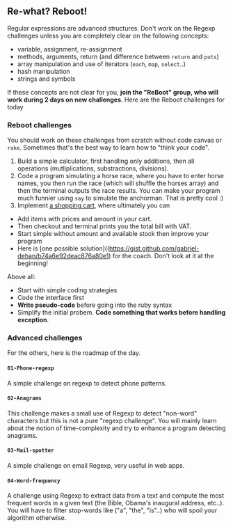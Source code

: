 ## Re-what? Reboot!

Regular expressions are advanced structures. Don't work on the Regexp challenges unless you are completely clear on the following concepts:

- variable, assignment, re-assignment
- methods, arguments, return (and difference between `return` and `puts`)
- array manipulation and use of iterators (`each`, `map`, `select`..)
- hash manipulation
- strings and symbols

If these concepts are not clear for you, **join the "ReBoot" group, who will work during 2 days on new challenges**. Here are the Reboot challenges for today

### Reboot challenges

You should work on these challenges from scratch without code canvas or `rake`. Sometimes that's the best way to learn how to "think your code".

1. Build a simple calculator, first handling only additions, then all operations (mutliplications, substractions, divisions).
1. Code a program simulating a horse race, where you have to enter horse names, you then run the race (which will shuffle the horses array) and then the terminal outputs the race results. You can make your program much funnier using `say` to simulate the anchorman. That is pretty cool :)
1. Implement [a shopping cart](https://gist.github.com/gabriel-dehan/b74a6e92deac876a80e1), where ultimately you can
  - Add items with prices and amount in your cart.
  - Then checkout and terminal prints you the total bill with VAT.
  - Start simple without amount and available stock then improve your program
  - Here is [one possible solution]((https://gist.github.com/gabriel-dehan/b74a6e92deac876a80e1) for the coach. Don't look at it at the beginning!

Above all:

- Start with simple coding strategies
- Code the interface first
- **Write pseudo-code** before going into the ruby syntax
- Simplify the initial probem. **Code something that works before handling exception**.


### Advanced challenges

For the others, here is the roadmap of the day.

#### `01-Phone-regexp`
A simple challenge on regexp to detect phone patterns.

#### `02-Anagrams`
This challenge makes a small use of Regexp to detect "non-word" characters but this is not a pure "regexp challenge". You will mainly learn about the notion of time-complexity and try to enhance a program detecting anagrams.

#### `03-Mail-spotter`
A simple challenge on email Regexp, very useful in web apps.

#### `04-Word-frequency`
A challenge using Regexp to extract data from a text and compute the most frequent words in a given text (the Bible, Obama's inaugural address, etc..). You will have to filter stop-words like ("a", "the", "is"..) who will spoil your algorithm otherwise.
